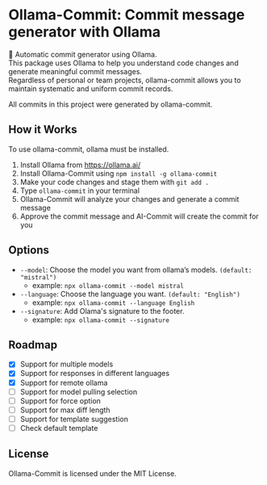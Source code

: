 # **Ollama-Commit: Commit message generator with Ollama**

🚀 Automatic commit generator using Ollama.  
This package uses Ollama to help you understand code changes and generate meaningful commit messages.  
Regardless of personal or team projects, ollama-commit allows you to maintain systematic and uniform commit records.

All commits in this project were generated by ollama-commit.

## How it Works

To use ollama-commit, ollama must be installed.

1. Install Ollama from <https://ollama.ai/>  
2. Install Ollama-Commit using `npm install -g ollama-commit`
3. Make your code changes and stage them with `git add .`
4. Type `ollama-commit` in your terminal
5. Ollama-Commit will analyze your changes and generate a commit message
6. Approve the commit message and AI-Commit will create the commit for you

## Options

- `--model`: Choose the model you want from ollama’s models. `(default: "mistral")`
  - example: `npx ollama-commit --model mistral`
- `--language`: Choose the language you want. `(default: "English")`
  - example: `npx ollama-commit --language English`
- `--signature`: Add Olama's signature to the footer.
  - example: `npx ollama-commit --signature`

## Roadmap

- [x] Support for multiple models
- [x] Support for responses in different languages
- [x] Support for remote ollama
- [ ] Support for model pulling selection
- [ ] Support for force option
- [ ] Support for max diff length
- [ ] Support for template suggestion
- [ ] Check default template

## License

Ollama-Commit is licensed under the MIT License.
